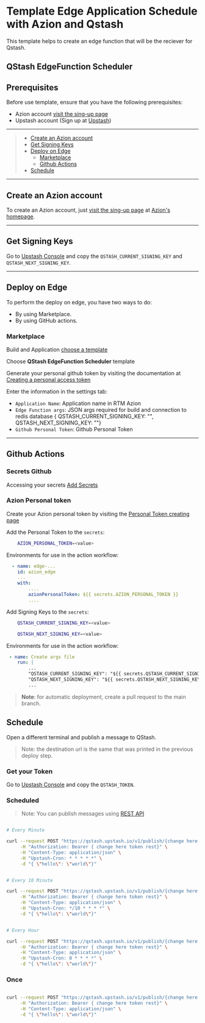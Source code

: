 # Template Edge Application Schedule with Azion and Qstash

This template helps to create an edge function that will be the reciever for Qstash.

## QStash EdgeFunction Scheduler

## Prerequisites

Before use template, ensure that you have the following prerequisites:

- Azion account [visit the sing-up page](https://manager.azion.com/signup/)
- Upstash account (Sign up at [Upstash](https://upstash.com))

---

> - [Create an Azion account](#Create-an-Azion-account)
> - [Get Signing Keys](#Get-Signing-Keys)
> - [Deploy on Edge](#Deploy-on-Edge)
>   - [Marketplace](#Marketplace)
>   - [Github Actions](#Github-Actions)
> - [Schedule](#Schedule)

---

## Create an Azion account

To create an Azion account, just [visit the sing-up page](https://manager.azion.com/signup/) at [Azion's homepage](https://www.azion.com/en/).

---

## Get Signing Keys

Go to [Upstash Console](https://console.upstash.com/qstash) and copy the `QSTASH_CURRENT_SIGNING_KEY` and `QSTASH_NEXT_SIGNING_KEY`.


---

## Deploy on Edge

To perform the deploy on edge, you have two ways to do:

- By using Marketplace.
- By using GitHub actions.

### Marketplace

Build and Application [choose a template](https://manager.azion.com/build-application/build/choose-template)

Choose **QStash EdgeFunction Scheduler** template

Generate your personal github token by visiting the documentation at [Creating a personal access token](https://docs.github.com/en/authentication/keeping-your-account-and-data-secure/managing-your-personal-access-tokens#creating-a-personal-access-token-classic)

Enter the information in the settings tab:

- `Application Name`: Application name in RTM Azion
- `Edge Function args`: JSON args required for build and connection to redis database { QSTASH_CURRENT_SIGNING_KEY: "", QSTASH_NEXT_SIGNING_KEY: ""}
- `Github Personal Token`: Github Personal Token

---

## Github Actions

### Secrets Github

Accessing your secrets [Add Secrets](https://docs.github.com/en/actions/security-guides/encrypted-secrets)

### Azion Personal token

Create your Azion personal token by visiting the [Personal Token creating page](https://manager.azion.com/iam/personal-tokens)

Add the Personal Token to the `secrets`:

```bash
    AZION_PERSONAL_TOKEN=<value>
```

Environments for use in the action workflow:

```yml
  - name: edge-...
    id: azion_edge
    ...
    with:
        ....
        azionPersonalToken: ${{ secrets.AZION_PERSONAL_TOKEN }}
        ....

```


Add Signing Keys to the `secrets`:

```bash
    QSTASH_CURRENT_SIGNING_KEY=<value>
```

```bash
    QSTASH_NEXT_SIGNING_KEY=<value>
```

Environments for use in the action workflow:

```yml
 - name: Create args file
    run: |
        ...
        "QSTASH_CURRENT_SIGNING_KEY": "${{ secrets.QSTASH_CURRENT_SIGNING_KEY }}",
        "QSTASH_NEXT_SIGNING_KEY": "${{ secrets.QSTASH_NEXT_SIGNING_KEY }}"
        ...
```

> **Note**: for automatic deployment, create a pull request to the main branch.


## Schedule

Open a different terminal and publish a message to QStash. 
> Note: the destination url is the same that was printed in the previous deploy step.

### Get your Token

Go to [Upstash Console](https://console.upstash.com/qstash) and copy the `QSTASH_TOKEN`.

### Scheduled

> Note: You can publish messages using [REST API](https://docs.upstash.com/qstash/apiexamples)

```bash

# Every Minute

curl --request POST "https://qstash.upstash.io/v1/publish/{change here destination url}" \
     -H "Authorization: Bearer { change here token rest}" \
     -H "Content-Type: application/json" \
     -H "Upstash-Cron: * * * * *" \
     -d "{ \"hello\": \"world\"}"


# Every 10 Minute

curl --request POST "https://qstash.upstash.io/v1/publish/{change here destination url}" \
     -H "Authorization: Bearer { change here token rest}" \
     -H "Content-Type: application/json" \
     -H "Upstash-Cron: */10 * * * *" \
     -d "{ \"hello\": \"world\"}"


# Every Hour

curl --request POST "https://qstash.upstash.io/v1/publish/{change here destination url}" \
     -H "Authorization: Bearer { change here token rest}" \
     -H "Content-Type: application/json" \
     -H "Upstash-Cron: 0 * * * *" \
     -d "{ \"hello\": \"world\"}"


```

### Once

```bash

curl --request POST "https://qstash.upstash.io/v1/publish/{change here destination url}" \
     -H "Authorization: Bearer { change here token rest}" \
     -H "Content-Type: application/json" \
     -d "{ \"hello\": \"world\"}"

```
